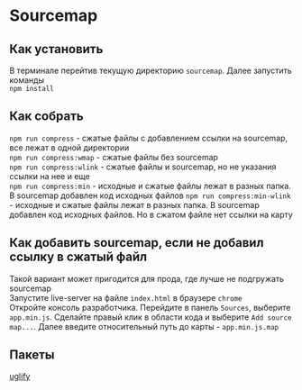 # Sourcemap

## Как установить
В терминале перейтив текущую директорию `sourcemap`. Далее запустить команды  
`npm install`  

## Как собрать
`npm run compress` - сжатые файлы c добавлением ссылки на sourcemap, все лежат в одной директории  
`npm run compress:wmap` - сжатые файлы без sourcemap  
`npm run compress:wlink` - сжатые файлы и sourcemap, но не указания ссылки на нее
и еще  
`npm run compress:min` - исходные и сжатые файлы лежат в разных папка. В sourcemap добавлен код исходных файлов
`npm run compress:min-wlink` - исходные и сжатые файлы лежат в разных папка. В sourcemap добавлен код исходных файлов. Но в сжатом файле нет ссылки на карту  

## Как добавить sourcemap, если не добавил ссылку в сжатый файл
Такой вариант может пригодится для прода, где лучше не подгружать sourcemap  
Запустите live-server на файле `index.html` в браузере `chrome`  
Откройте консоль разработчика. Перейдите в панель `Sources`, выберите `app.min.js`. Сделайте правый клик в области кода и выберите `Add source map...`. Далее введите относительный путь до карты - `app.min.js.map`

## Пакеты
[uglify](https://www.npmjs.com/package/uglify-js)